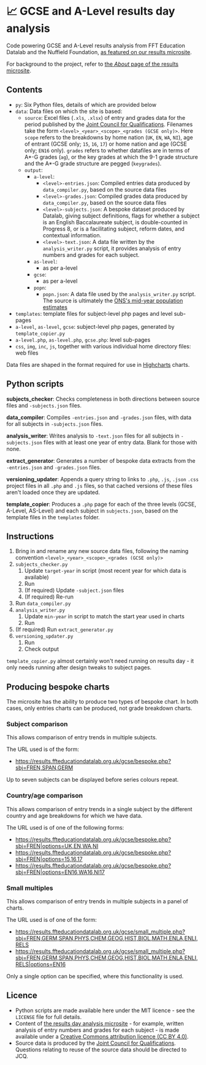 # :chart_with_upwards_trend: GCSE and A-Level results day analysis
Code powering GCSE and A-Level results analysis from FFT Education Datalab and the Nuffield Foundation, [as featured on our results microsite](https://results.ffteducationdatalab.org.uk/).

For background to the project, refer to [the _About_ page of the results microsite](https://results.ffteducationdatalab.org.uk/about.php).

## Contents
* `py`: Six Python files, details of which are provided below
* `data`: Data files on which the site is based:
	* `source`: Excel files (`.xls`, `.xlsx`) of entry and grades data for the period published by the [Joint Council for Qualifications](https://www.jcq.org.uk/). Filenames take the form `<level>_<year>_<scope>_<grades (GCSE only)>`. Here `scope` refers to the breakdowns by home nation (`UK`, `EN`, `WA`, `NI`), age of entrant (GCSE only; `15`, `16`, `17`) or home nation and age (GCSE only; `EN16` only). `grades` refers to whether datafiles are in terms of A\*-G grades (`ag`), or the key grades at which the 9-1 grade structure and the A*-G grade structure are pegged (`keygrades`).
	* `output`:
		* `a-level`:
			* `<level>-entries.json`: Compiled entries data produced by `data_compiler.py`, based on the source data files
			* `<level>-grades.json`: Compiled grades data produced by `data_compiler.py`, based on the source data files
			* `<level>-subjects.json`: A bespoke dataset produced by Datalab, giving subject definitions, flags for whether a subject is an English Baccalaureate subject, is double-counted in Progress 8, or is a facilitating subject, reform dates, and contextual information.
			* `<level>-text.json`: A data file written by the `analysis_writer.py` script, it provides analysis of entry numbers and grades for each subject.
		* `as-level`:
			* as per a-level
		* `gcse`:
			* as per a-level
		* `popn`:
			* `popn.json`: A data file used by the `analysis_writer.py` script. The source is ultimately the [ONS's mid-year population estimates](https://www.ons.gov.uk/peoplepopulationandcommunity/populationandmigration/populationestimates/datasets/populationestimatesforukenglandandwalesscotlandandnorthernireland)
* `templates`: template files for subject-level php pages and level sub-pages
* `a-level`, `as-level`, `gcse`: subject-level php pages, generated by `template_copier.py`
* `a-level.php`, `as-level.php`, `gcse.php`: level sub-pages
* `css`, `img`, `inc`, `js`, together with various individual home directory files: web files

Data files are shaped in the format required for use in [Highcharts](https://www.highcharts.com/) charts.

## Python scripts
**subjects_checker**: Checks completeness in both directions between source files and `-subjects.json` files.

**data_compiler**: Compiles `-entries.json` and `-grades.json` files, with data for all subjects in `-subjects.json` files.

**analysis_writer**: Writes analysis to `-text.json` files for all subjects in `-subjects.json` files with at least one year of entry data. Blank for those with none.

**extract_generator**: Generates a number of bespoke data extracts from the `-entries.json` and `-grades.json` files.

**versioning_updater**: Appends a query string to links to `.php`, `.js`, `.json` `.css` project files in all `.php` and `.js` files, so that cached versions of these files aren't loaded once they are updated.

**template_copier**: Produces a `.php` page for each of the three levels (GCSE, A-Level, AS-Level) and each subject in `subjects.json`, based on the template files in the `templates` folder.

## Instructions
1. Bring in and rename any new source data files, following the naming convention `<level>_<year>_<scope>_<grades (GCSE only)>`
1. `subjects_checker.py`
	1. Update `target-year` in script (most recent year for which data is available)
	1. Run
	1. (If required) Update `-subject.json` files
	1. (If required) Re-run
1. Run `data_compiler.py`
1. `analysis_writer.py`
	1. Update `min-year` in script to match the start year used in charts
	1. Run
1. (If required) Run `extract_generator.py`
1. `versioning_updater.py`
	1. Run
	1. Check output

`template_copier.py` almost certainly won't need running on results day - it only needs running after design tweaks to subject pages.

## Producing bespoke charts
The microsite has the ability to produce two types of bespoke chart. In both cases, only entries charts can be produced, not grade breakdown charts.

### Subject comparison
This allows comparison of entry trends in multiple subjects.

The URL used is of the form:

* https://results.ffteducationdatalab.org.uk/gcse/bespoke.php?sbj=FREN,SPAN,GERM

Up to seven subjects can be displayed before series colours repeat.

### Country/age comparison
This allows comparison of entry trends in a single subject by the different country and age breakdowns for which we have data.

The URL used is of one of the following forms:

* https://results.ffteducationdatalab.org.uk/gcse/bespoke.php?sbj=FREN|options=UK,EN,WA,NI
* https://results.ffteducationdatalab.org.uk/gcse/bespoke.php?sbj=FREN|options=15,16,17
* https://results.ffteducationdatalab.org.uk/gcse/bespoke.php?sbj=FREN|options=EN16,WA16,NI17

### Small multiples
This allows comparison of entry trends in multiple subjects in a panel of charts.

The URL used is of one of the form:

* https://results.ffteducationdatalab.org.uk/gcse/small_multiple.php?sbj=FREN,GERM,SPAN,PHYS,CHEM,GEOG,HIST,BIOL,MATH,ENLA,ENLI,RELS
* https://results.ffteducationdatalab.org.uk/gcse/small_multiple.php?sbj=FREN,GERM,SPAN,PHYS,CHEM,GEOG,HIST,BIOL,MATH,ENLA,ENLI,RELS|options=EN16

Only a single option can be specified, where this functionality is used.

## Licence
* Python scripts are made available here under the MIT licence - see the `LICENSE` file for full details.
* Content of [the results day analysis microsite](https://results.ffteducationdatalab.org.uk/) - for example, written analysis of entry numbers and grades for each subject - is made available under a [Creative Commons attribution licence (CC BY 4.0)](https://creativecommons.org/licenses/by/4.0/).
* Source data is produced by the [Joint Council for Qualifications](https://www.jcq.org.uk/). Questions relating to reuse of the source data should be directed to JCQ.
